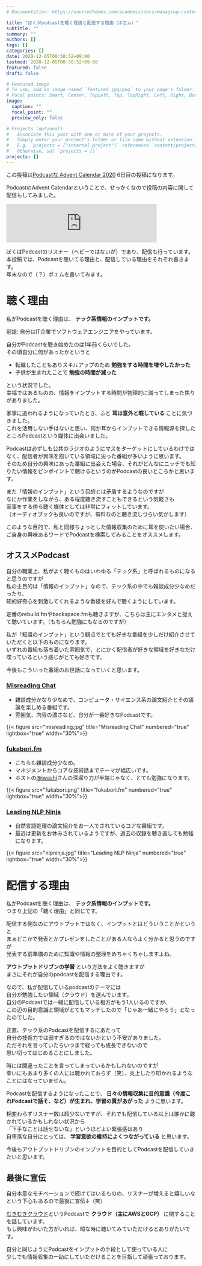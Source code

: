 ```yaml
---
# Documentation: https://sourcethemes.com/academic/docs/managing-content/

title: "ぼくがpodcastを聴く理由と配信する理由（ポエム）"
subtitle: ""
summary: ""
authors: []
tags: []
categories: []
date: 2020-12-05T00:50:52+09:00
lastmod: 2020-12-05T00:50:52+09:00
featured: false
draft: false

# Featured image
# To use, add an image named `featured.jpg/png` to your page's folder.
# Focal points: Smart, Center, TopLeft, Top, TopRight, Left, Right, BottomLeft, Bottom, BottomRight.
image:
  caption: ""
  focal_point: ""
  preview_only: false

# Projects (optional).
#   Associate this post with one or more of your projects.
#   Simply enter your project's folder or file name without extension.
#   E.g. `projects = ["internal-project"]` references `content/project/deep-learning/index.md`.
#   Otherwise, set `projects = []`.
projects: []
---
```


この投稿は[Podcastな Advent Calendar 2020](https://adventar.org/calendars/5457) 6日目の投稿になります。

PodcastのAdvent Calendarということで、せっかくなので投稿の内容に関して配信もしてみました。

<iframe src="https://anchor.fm/mukiudo/embed/episodes/PodcastAdvent-Calendar-2020-enf2ul" height="102px" width="400px" frameborder="0" scrolling="no"></iframe>

ぼくはPodcastのリスナー（ヘビーではないが）であり、配信も行っています。  
本投稿では、Podcastを聴いてる理由と、配信している理由をそれぞれ書きます。  
年末なので（？）ポエムを書いてみます。


# 聴く理由

私がPodcastを聴く理由は、 **テック系情報のインプットです。**

前提: 自分はIT企業でソフトウェアエンジニアをやっています。  

自分がPodcastを聴き始めたのは1年前くらいでした。  
その頃自分に何があったかというと

* 転職したこともありスキルアップのため **勉強をする時間を増やしたかった**
* 子供が生まれたことで **勉強の時間が減った**

という状況でした。  
幸福ではあるものの、情報をインプットする時間が物理的に減ってしまった焦りがありました。  

家事に追われるようになっていたとき、ふと **耳は意外と暇している** ことに気づきました。  
これを活用しない手はないと思い、何か耳からインプットできる情報源を探したところPodcastという媒体に出会いました。  

Podcastは必ずしも公共のラジオのようにマスをターゲットにしているわけではなく、配信者が興味を抱いている領域に尖った番組が多いように思います。  
そのため自分の興味にあった番組に出会えた場合、それがどんなにニッチでも知りたい情報をピンポイントで聴けるというのがPodcastの良いところかと思います。

また「情報のインプット」という目的とは矛盾するようなのですが  
なにか作業をしながら、ある程度聴き流すこともできるという気軽さも  
家事をする傍ら聴く媒体としては非常にフィットしています。  
（オーディオブックも良いのですが、有料なのと聴き流しづらい気がします）

このような目的で、私と同様ちょっとした情報収集のために耳を使いたい場合、  
ご自身の興味あるワードでPodcastを検索してみることをオススメします。


## オススメPodcast

自分の職業上、私がよく聴くものはいわゆる「テック系」と呼ばれるものになると思うのですが  
私の主目的は「情報のインプット」なので、テック系の中でも雑談成分少なめだったり、  
知的好奇心を刺激してくれるような番組を好んで聴くようにしています。

定番のrebuild.fmやbackspace.fmも聴きますが、こちらは主にエンタメと捉えて聴いています。（もちろん勉強にもなるのですが）  

私が「知識のインプット」という観点でとても好きな番組を少しだけ紹介させていただくと以下のものになります。  
いずれの番組も落ち着いた雰囲気で、とにかく配信者が好きな領域を好きなだけ喋っているという感じがとても好きです。

今後もこういった番組のお世話になっていくと思います。


### [Misreading Chat](https://misreading.chat/)

+ 雑談成分かなり少なめで、コンピュータ・サイエンス系の論文紹介とその議論を楽しめる番組です。
+ 雰囲気、内容の濃さなど、自分が一番好きなPodcastです。

{{< figure src="misreading.jpg" title="Misreading Chat" numbered="true" lightbox="true" width="30%">}}


### [fukabori.fm](https://fukabori.fm/)

+ こちらも雑談成分少なめ。
+ マネジメントからコアな技術話までテーマが幅広いです。
+ ホストの[@iwashi](https://twitter.com/iwashi86)さんの深堀り力が半端じゃなく、とても勉強になります。

{{< figure src="fukabori.png" title="fukabori.fm" numbered="true" lightbox="true" width="30%">}}

### [Leading NLP Ninja](https://anchor.fm/lnlp-ninja)

+ 自然言語処理の論文紹介をお一人でされているコアな番組です。
+ 最近は更新をお休みされているようですが、過去の収録を聴き直しても勉強になります。

{{< figure src="nlpninja.jpg" title="Leading NLP Ninja" numbered="true" lightbox="true" width="30%">}}


# 配信する理由

私がPodcastを聴く理由は、 **テック系情報のインプットです。**  
つまり上記の「聴く理由」と同じです。

配信する側なのにアウトプットではなく、インプットとはどういうことかというと  
まぁどこかで発表とかプレゼンをしたことがある人ならよく分かると思うのですが  
発表する前準備のために知識や情報の整理をめちゃくちゃしますよね。

**アウトプットドリブンの学習** という方法をよく聴きますが  
まさにそれが自分のpodcastを配信する理由です。

なので、私が配信しているpodcastのテーマには  
自分が勉強したい領域（クラウド）を選んでいます。  
自分のPodcastでは一緒に配信している相方がもう1人いるのですが、  
この辺の目的意識と領域がとてもマッチしたので「じゃあ一緒にやろう」となったのでした。

正直、テック系のPodcastを配信するにあたって  
自分の技術力では弱すぎるのではないかという不安がありました。  
ただそれを言っていたらいつまで経っても成長できないので  
思い切ってはじめることにしました。

時には間違ったことを言ってしまっているかもしれないのですが  
幸いにもあまり多くの人には聴かれておらず（笑）、炎上したり叩かれるようなことにはなっていません。

Podcastを配信するようになったことで、 **日々の情報収集に目的意識（今度これPodcastで話そ、など）が生まれ、学習の質があがった** ように思います。

相変わらずリスナー数は超少ないですが、それでも配信している以上は誰かに聴かれているかもしれない状況から  
「下手なことは話せないな」というほどよい緊張感はあり  
自堕落な自分にとっては、 **学習意欲の維持によくつながっている** と思います。

今後もアウトプットドリブンのインプットを目的としてPodcastを配信していきたいと思います。


## 最後に宣伝

自分本意なモチベーションで続けてはいるものの、リスナーが増えると嬉しいなという下心もあるので最後に宣伝↓（笑）  

[むきむきクラウド](https://anchor.fm/mukiudo)というPodcastで **クラウド（主にAWSとGCP）** に関することを話しています。  
もし興味がわいた方がいれば、暇な時に聴いてみていただけるとありがたいです。

自分と同じようにPodcastをインプットの手段として使っている人に  
少しでも情報収集の一助にしていただけることを目指して頑張っております。
